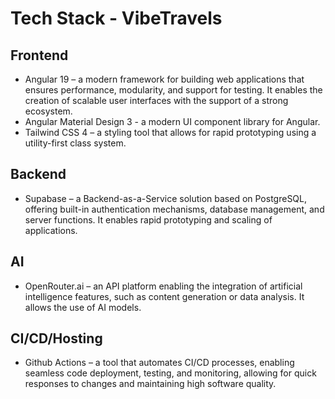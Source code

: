 # Tech Stack - VibeTravels

## Frontend
- Angular 19 – a modern framework for building web applications that ensures performance, modularity, and support for testing. It enables the creation of scalable user interfaces with the support of a strong ecosystem.
- Angular Material Design 3 - a modern UI component library for Angular.
- Tailwind CSS 4 – a styling tool that allows for rapid prototyping using a utility-first class system.

## Backend
- Supabase – a Backend-as-a-Service solution based on PostgreSQL, offering built-in authentication mechanisms, database management, and server functions. It enables rapid prototyping and scaling of applications.

## AI
- OpenRouter.ai – an API platform enabling the integration of artificial intelligence features, such as content generation or data analysis. It allows the use of AI models.

## CI/CD/Hosting
- Github Actions – a tool that automates CI/CD processes, enabling seamless code deployment, testing, and monitoring, allowing for quick responses to changes and maintaining high software quality.